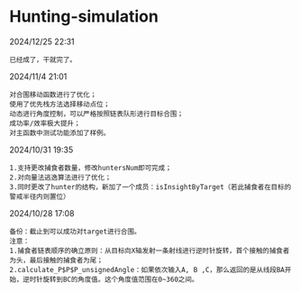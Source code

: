 # Hunting-simulation
2024/12/25 22:31

    已经成了，干就完了。

2024/11/4 21:01

    对合围移动函数进行了优化；
    使用了优先栈方法选择移动点位；
    动态进行角度控制，可以严格按照链表队形进行目标合围；
    成功率/效率极大提升；
    对主函数中测试功能添加了样例。

2024/10/31 19:35

    1.支持更改捕食者数量，修改huntersNum即可完成；
    2.对向量法逃逸算法进行了优化；
    3.同时更改了hunter的结构，新加了一个成员：isInsightByTarget（若此捕食者在目标的警戒半径内则置位）

2024/10/28 17:08

    备份：截止到可以成功对target进行合围。
    注意：
    1.捕食者链表顺序的确立原则：从目标向X轴发射一条射线进行逆时针旋转，首个接触的捕食者为头，最后接触的捕食者为尾；
    2.calculate_P$P$P_unsignedAngle：如果依次输入A, B ,C，那么返回的是从线段BA开始，逆时针旋转到BC的角度值。这个角度值范围在0~360之间。
